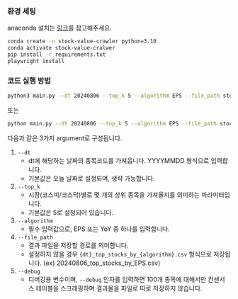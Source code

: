 ### 환경 세팅

anaconda 설치는 [링크](https://docs.anaconda.com/anaconda/install/)를 참고해주세요.

```bash
conda create -n stock-value-crawler python=3.10
conda activate stock-value-cralwer
pip install -r requirements.txt
playwright install
```

### 코드 실행 방법

```bash
python3 main.py --dt 20240806 --top_k 5 --algorithm EPS --file_path stocks.csv
```

또는

```bash
python main.py --dt 20240806 --top_k 5 --algorithm EPS --file_path stocks.csv
```

다음과 같은 3가지 argument로 구성됩니다.
1. `--dt`
   * dt에 해당하는 날짜의 종목코드를 가져옵니다. YYYYMMDD 형식으로 입력합니다.
   * 기본값은 오늘 날짜로 설정되며, 생략 가능합니다.
2. `--top_k`
   * 시장(코스피/코스닥)별로 몇 개의 상위 종목을 가져올지를 의미하는 파라미터입니다.
   * 기본값은 5로 설정되어 있습니다.
3. `--algorithm`
   * 필수 입력값으로, EPS 또는 YoY 중 하나를 입력합니다.
4. `--file_path`
   * 결과 파일을 저장할 경로를 의미합니다.
   * 설정하지 않을 경우 `{dt}_top_stocks_by_{algorithm}.csv` 형식으로 저장됩니다. (ex) 20240806_top_stocks_by_EPS.csv)
5. `--debug`
   * 디버깅용 변수이며, `--debug` 인자를 입력하면 100개 종목에 대해서만 컨센서스 테이블을 스크래핑하며 결과물을 파일로 따로 저장하지 않습니다.